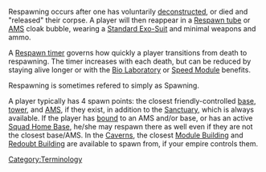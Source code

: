 Respawning occurs after one has voluntarily
[deconstructed](deconstruct "wikilink"), or died and "released" their
corpse. A player will then reappear in a [Respawn
tube](Respawn_tube "wikilink") or
[AMS](Advanced_Mobile_Station "wikilink") cloak bubble, wearing a
[Standard Exo-Suit](Standard_Exo-Suit "wikilink") and minimal weapons
and ammo.

A [Respawn timer](Respawn_timer "wikilink") governs how quickly a player
transitions from death to respawning. The timer increases with each
death, but can be reduced by staying alive longer or with the [Bio
Laboratory](Bio_Laboratory "wikilink") or [Speed
Module](Speed_Module "wikilink") benefits.

Respawning is sometimes refered to simply as Spawning.

A player typically has 4 spawn points: the closest friendly-controlled
[base](base "wikilink"), [tower](tower "wikilink"), and
[AMS](AMS "wikilink"), if they exist, in addition to the
[Sanctuary](Sanctuary "wikilink"), which is always available. If the
player has [bound](bind "wikilink") to an AMS and/or base, or has an
active [Squad Home Base](Squad_Home_Base "wikilink"), he/she may respawn
there as well even if they are not the closest base/AMS. In the
[Caverns](Caverns "wikilink"), the closest [Module
Building](Module_Building "wikilink") and [Redoubt
Building](Redoubt_Building "wikilink") are available to spawn from, if
your empire controls them.

[Category:Terminology](Category:Terminology "wikilink")